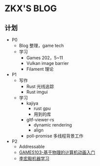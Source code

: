 # ZKX'S BLOG

## 计划

- P0
  - Blog 整理，game tech
  - 学习
    - Games 202，5~11
    - Vulkan image barrier
    - Filament 理论
- P1
  - 写作
    - Rust 光线追踪
    - Rust imgui
  - 学习
    - kajiya
      - rust gpu
      - 用到的库
    - gltf-viewer-rs
      - dynamic rendering
      - align
    - poll-promise 多线程背景工作
- P2
  - Addressable
  - [GAMES103-基于物理的计算机动画入门](https://www.bilibili.com/video/BV12Q4y1S73g)
  - [李宏毅机器学习](https://www.bilibili.com/video/BV1JE411g7XF)
